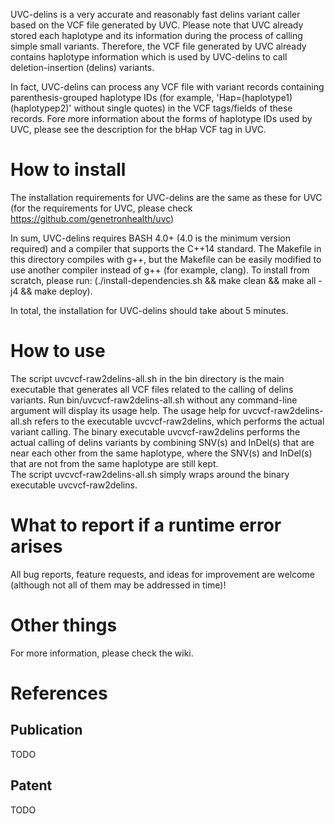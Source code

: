 UVC-delins is a very accurate and reasonably fast delins variant caller based on the VCF file generated by UVC. 
Please note that UVC already stored each haplotype and its information during the process of calling simple small variants. 
Therefore, the VCF file generated by UVC already contains haplotype information which is used by UVC-delins to call deletion-insertion (delins) variants. 

In fact, UVC-delins can process any VCF file with variant records containing parenthesis-grouped haplotype IDs (for example, 'Hap=(haplotype1)(haplotypep2)' without single quotes) in the VCF tags/fields of these records. Fore more information about the forms of haplotype IDs used by UVC, please see the description for the bHap VCF tag in UVC. 

# How to install

The installation requirements for UVC-delins are the same as these for UVC (for the requirements for UVC, please check https://github.com/genetronhealth/uvc)

In sum, UVC-delins requires BASH 4.0+ (4.0 is the minimum version required) and a compiler that supports the C++14 standard. The Makefile in this directory compiles with g++, but the Makefile can be easily modified to use another compiler instead of g++ (for example, clang). To install from scratch, please run: (./install-dependencies.sh && make clean && make all -j4 && make deploy).

In total, the installation for UVC-delins should take about 5 minutes.

# How to use

The script uvcvcf-raw2delins-all.sh in the bin directory is the main executable that generates all VCF files related to the calling of delins variants.
Run bin/uvcvcf-raw2delins-all.sh without any command-line argument will display its usage help.
The usage help for uvcvcf-raw2delins-all.sh refers to the executable uvcvcf-raw2delins, which performs the actual variant calling.
The binary executable uvcvcf-raw2delins performs the actual calling of delins variants by combining SNV(s) and InDel(s) that are near each other from the same haplotype, where the SNV(s) and InDel(s) that are not from the same haplotype are still kept.  
The script uvcvcf-raw2delins-all.sh simply wraps around the binary executable uvcvcf-raw2delins.

# What to report if a runtime error arises

All bug reports, feature requests, and ideas for improvement are welcome (although not all of them may be addressed in time)!

# Other things

For more information, please check the wiki.

# References

## Publication

TODO

## Patent

TODO

